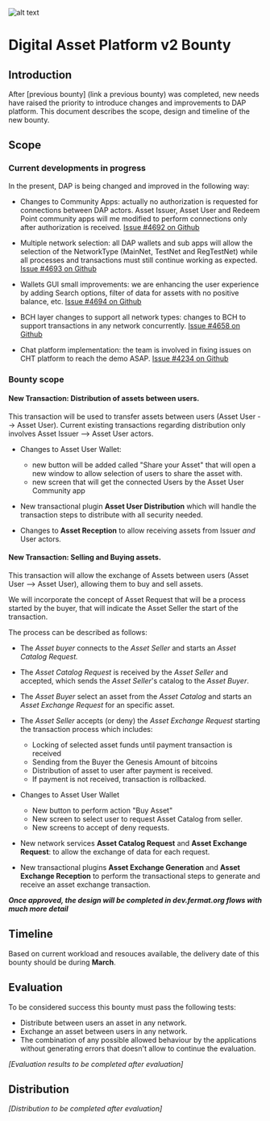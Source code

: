 ![alt text](https://github.com/bitDubai/media-kit/blob/master/MediaKit/Fermat%20Branding/Fermat%20Logotype/Fermat_Logo_3D.png "Fermat Logo")

# Digital Asset Platform v2 Bounty

## Introduction

After [previous bounty] (link a previous bounty) was completed, new needs have raised the priority to introduce changes and improvements to DAP platform. This document describes the scope, design and timeline of the new bounty.

## Scope

### Current developments in progress

In the present, DAP is being changed and improved in the following way:

* Changes to Community Apps: actually no authorization is requested for connections between DAP actors. Asset Issuer, Asset User and Redeem Point community apps will me modified to perform connections only after authorization is received. [Issue #4692 on Github](https://github.com/bitDubai/fermat/issues/4692)

* Multiple network selection: all DAP wallets and sub apps will allow the selection of the NetworkType (MainNet, TestNet and RegTestNet) while all processes and transactions must still continue working as expected. [Issue #4693 on Github](https://github.com/bitDubai/fermat/issues/4693)

* Wallets GUI small improvements: we are enhancing the user experience by adding Search options, filter of data for assets with no positive balance, etc. [Issue #4694 on Github](https://github.com/bitDubai/fermat/issues/4694)

* BCH layer changes to support all network types: changes to BCH to support transactions in any network concurrently. [Issue #4658 on Github](https://github.com/bitDubai/fermat/issues/4658)

* Chat platform implementation: the team is involved in fixing issues on CHT platform to reach the demo ASAP. [Issue #4234 on Github](https://github.com/bitDubai/fermat/issues/4234)


### Bounty scope

#### New Transaction: Distribution of assets between users.

This transaction will be used to transfer assets between users (Asset User --> Asset User). Current existing transactions regarding distribution only involves Asset Issuer --> Asset User actors.

* Changes to Asset User Wallet: 
    * new button will be added called "Share your Asset" that will open a new window to allow selection of users to share the asset with.
    * new screen that will get the connected Users by the Asset User Community app
    
* New transactional plugin **Asset User Distribution** which will handle the transaction steps to distribute with all security needed.

* Changes to **Asset Reception** to allow receiving assets from Issuer *and* User actors.
    
#### New Transaction: Selling and Buying assets.

This transaction will allow the exchange of Assets between users (Asset User --> Asset User), allowing them to buy and sell assets.

We will incorporate the concept of Asset Request that will be a process started by the buyer, that will indicate the Asset Seller the start of the transaction.

The process can be described as follows:

* The *Asset buyer* connects to the *Asset Seller* and starts an *Asset Catalog Request.*
* The *Asset Catalog Request* is received by the *Asset Seller* and accepted, which sends the *Asset Seller*'s catalog to the *Asset Buyer*.
* The *Asset Buyer* select an asset from the *Asset Catalog* and starts an *Asset Exchange Request* for an specific asset.
* The *Asset Seller* accepts (or deny) the *Asset Exchange Request* starting the transaction process which includes:
    * Locking of selected asset funds until payment transaction is received
    * Sending from the Buyer the Genesis Amount of bitcoins 
    * Distribution of asset to user after payment is received.
    * If payment is not received, transaction is rollbacked.

* Changes to Asset User Wallet
    * New button to perform action "Buy Asset"
    * New screen to select user to request Asset Catalog from seller.
    * New screens to accept of deny requests.

* New network services **Asset Catalog Request** and **Asset Exchange Request**: to allow the exchange of data for each request.

* New transactional plugins **Asset Exchange Generation** and **Asset Exchange Reception** to perform the transactional steps to generate and receive an asset exchange transaction.


***Once approved, the design will be completed in dev.fermat.org flows with much more detail***
     

## Timeline

Based on current workload and resouces available, the delivery date of this bounty should be during  **March**.

## Evaluation

To be considered success this bounty must pass the following tests:

* Distribute between users an asset in any network.
* Exchange an asset between users in any network.
* The combination of any possible allowed behaviour by the applications without generating errors that doesn't allow to continue the evaluation.

*[Evaluation results to be completed after evaluation]*

## Distribution

*[Distribution to be completed after evaluation]*

